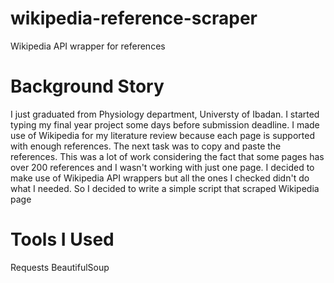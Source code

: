 # wikipedia-reference-scraper
Wikipedia API wrapper for references

# Background Story

I just graduated from Physiology department, Universty of Ibadan. I started typing my final year project some days before submission
deadline. I made use of Wikipedia for my literature review because each page is supported with enough references. The next task was 
to copy and paste the references. This was a lot of work considering the fact that some pages has over 200 references and I wasn't 
working with just one page. I decided to make use of Wikipedia API wrappers but all the ones I checked didn't do what I needed. So
I decided to write a simple script that scraped Wikipedia page


# Tools I Used

Requests
BeautifulSoup

